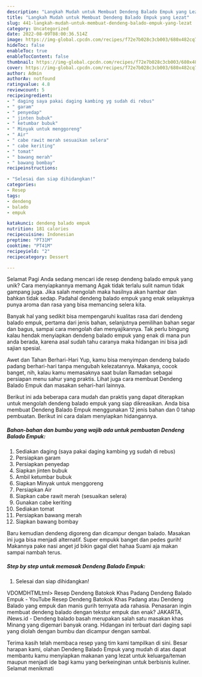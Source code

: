 ```yaml
---
description: "Langkah Mudah untuk Membuat Dendeng Balado Empuk yang Lezat"
title: "Langkah Mudah untuk Membuat Dendeng Balado Empuk yang Lezat"
slug: 441-langkah-mudah-untuk-membuat-dendeng-balado-empuk-yang-lezat
category: Uncategorized
date: 2022-08-09T08:00:36.514Z
image: https://img-global.cpcdn.com/recipes/f72e7b028c3cb003/680x482cq70/dendeng-balado-empuk-foto-resep-utama.jpg
hideToc: false
enableToc: true
enableTocContent: false
thumbnail: https://img-global.cpcdn.com/recipes/f72e7b028c3cb003/680x482cq70/dendeng-balado-empuk-foto-resep-utama.jpg
cover: https://img-global.cpcdn.com/recipes/f72e7b028c3cb003/680x482cq70/dendeng-balado-empuk-foto-resep-utama.jpg
author: Admin
authorAv: notfound
ratingvalue: 4.8
reviewcount: 5
recipeingredient:
- " daging saya pakai daging kambing yg sudah di rebus"
- " garam"
- " penyedap"
- " jinten bubuk"
- " ketumbar bubuk"
- " Minyak untuk menggoreng"
- " Air"
- " cabe rawit merah sesuaikan selera"
- " cabe keriting"
- " tomat"
- " bawang merah"
- " bawang bombay"
recipeinstructions:

- "Selesai dan siap dihidangkan!"
categories:
- Resep
tags:
- dendeng
- balado
- empuk

katakunci: dendeng balado empuk 
nutrition: 181 calories
recipecuisine: Indonesian
preptime: "PT31M"
cooktime: "PT41M"
recipeyield: "2"
recipecategory: Dessert

---
```



Selamat Pagi Anda sedang mencari ide resep dendeng balado empuk yang unik? Cara menyiapkannya memang Agak tidak terlalu sulit namun tidak gampang juga. Jika salah mengolah maka hasilnya akan hambar dan bahkan tidak sedap. Padahal dendeng balado empuk yang enak selayaknya punya aroma dan rasa yang bisa memancing selera kita.


Banyak hal yang sedikit bisa mempengaruhi kualitas rasa dari dendeng balado empuk, pertama dari jenis bahan, selanjutnya pemilihan bahan segar dan bagus, sampai cara mengolah dan menyajikannya. Tak perlu bingung kalau hendak menyiapkan dendeng balado empuk yang enak di mana pun anda berada, karena asal sudah tahu caranya maka hidangan ini bisa jadi sajian spesial.

Awet dan Tahan Berhari-Hari Yup, kamu bisa menyimpan dendeng balado padang berhari-hari tanpa mengubah kelezatannya. Makanya, cocok banget, nih, kalau kamu memasaknya saat bulan Ramadan sebagai persiapan menu sahur yang praktis. Lihat juga cara membuat Dendeng Balado Empuk dan masakan sehari-hari lainnya.


Berikut ini ada beberapa cara mudah dan praktis yang dapat diterapkan untuk mengolah dendeng balado empuk yang siap dikreasikan. Anda bisa membuat Dendeng Balado Empuk menggunakan 12 jenis bahan dan 0 tahap pembuatan. Berikut ini cara dalam menyiapkan hidangannya.

<!--inarticleads1-->

##### Bahan-bahan dan bumbu yang wajib ada untuk pembuatan Dendeng Balado Empuk:

1. Sediakan  daging (saya pakai daging kambing yg sudah di rebus)
1. Persiapkan  garam
1. Persiapkan  penyedap
1. Siapkan  jinten bubuk
1. Ambil  ketumbar bubuk
1. Siapkan  Minyak untuk menggoreng
1. Persiapkan  Air
1. Siapkan  cabe rawit merah (sesuaikan selera)
1. Gunakan  cabe keriting
1. Sediakan  tomat
1. Persiapkan  bawang merah
1. Siapkan  bawang bombay


Baru kemudian dendeng digoreng dan dicampur dengan balado. Masakan ini juga bisa menjadi alternatif. Super empukk banget dan pedes gurih! Makannya pake nasi anget jd bikin gagal diet hahaa Suami aja makan sampai nambah terus. 

<!--inarticleads2-->

##### Step by step untuk memasak Dendeng Balado Empuk:


1. Selesai dan siap dihidangkan!

VDOMDHTMLtml&gt; Resep Dendeng Batokok Khas Padang Dendeng Balado Empuk - YouTube Resep Dendeng Batokok Khas Padang atau Dendeng Balado yang empuk dan manis gurih ternyata ada rahasia. Penasaran ingin membuat dendeng balado dengan tekstur empuk dan enak? JAKARTA, iNews.id - Dendeng balado basah merupakan salah satu masakan khas Minang yang digemari banyak orang. Hidangan ini terbuat dari daging sapi yang diolah dengan bumbu dan dicampur dengan sambal. 

Terima kasih telah membaca resep yang tim kami tampilkan di sini. Besar harapan kami, olahan Dendeng Balado Empuk yang mudah di atas dapat membantu kamu menyiapkan makanan yang lezat untuk keluarga/teman maupun menjadi ide bagi kamu yang berkeinginan untuk berbisnis kuliner. Selamat menikmati
